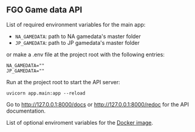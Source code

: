 ## FGO Game data API

List of required environment variables for the main app:
- `NA_GAMEDATA`: path to NA gamedata's master folder
- `JP_GAMEDATA`: path to JP gamedata's master folder

or make a .env file at the project root with the following entries:
```
NA_GAMEDATA=""
JP_GAMEDATA=""
```

Run at the project root to start the API server:
```
uvicorn app.main:app --reload
```

Go to http://127.0.0.1:8000/docs or http://127.0.0.1:8000/redoc for the API documentation.

List of optional enviroment variables for the [Docker image](https://github.com/tiangolo/uvicorn-gunicorn-docker#environment-variables).
